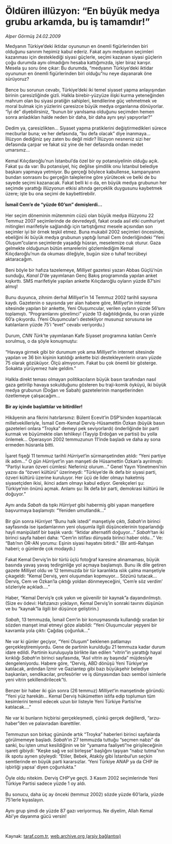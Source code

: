 # Öldüren illüzyon: “En büyük medya grubu arkamda, bu iş tamamdır!”

*Alper Görmüş 24.02.2009*

<div class="taraf_structure_2col_1zq">
<div class="margen_n">



 <p>Medyanın Türkiye’deki iktidar oyununun en önemli figürlerinden biri olduğunu sanırım hepimiz kabul ederiz. Fakat aynı medyanın seçimleri kazanması için desteklediği siyasi güçlerle, seçimi kazanan siyasi güçlerin çoğu durumda aynı olmadığını hesaba kattığımızda, işler biraz karışır. Mesela şu soru öne çıkar: Bu durumda, “medyanın Türkiye’deki iktidar oyununun en önemli figürlerinden biri olduğu”nu neye dayanarak öne sürüyoruz? <br/><br/>Bence bu sorunun cevabı, Türkiye’deki iki temel siyaset yapma anlayışından birinin çaresizliğinde gizli. Halkla birebir-yüzyüze ilişki kurma yeteneğinden mahrum olan bu siyasi pratiğin sahipleri, kendilerine güç vehmetmek ve moral bulmak için yüzlerini çaresizce büyük medya organlarına dönüyorlar. “İyi de” diyebilirsiniz, “bunun bir yanılsama olduğunu seçimden hemen sonra anladıkları halde neden bir daha, bir daha aynı şeyi yapıyorlar?” <br/><br/>Dedim ya, çaresizlikten... Siyaset yapma pratiklerini değiştirmedikleri sürece mecburlar buna; ve her defasında, “bu defa olacak” diye inanmaya... İllüzyon dediğiniz şey zaten bu değil midir? İllüzyon nesneniz sizi her defasında çarpar ve fakat siz yine de her defasında ondan medet umarsınız... <br/><br/>Kemal Kılıçdaroğlu’nun İstanbul’da özel bir oy potansiyelinin olduğu açık. Fakat şu da var: Bu potansiyel, hiç değilse şimdilik onu İstanbul belediye başkanı yapmaya yetmiyor. Bu gerçeği böylece kabullense, kampanyanın bundan sonrasını bu gerçeğin taleplerine göre yürütecek ve belki de bu sayede seçimi kazanacak. Fakat belli ki o da, en büyük medya grubunun her seçimde yarattığı illüzyonun etkisi altında gerçeklik duygusunu kaybetmek üzere; işte bu ona seçimi de kaybettirebilir.<b> <br/><br/>İsmail Cem’e de “yüzde 60’sın” demişlerdi...</b> <br/><br/>Her seçim döneminin mütemmim cüzü olan büyük medya illüzyonu 22 Temmuz 2007 seçimlerinde de devredeydi, fakat orada asıl etki cumhuriyet mitingleri marifetiyle sağlandığı için tartıştığımız mesele açısından son seçimler iyi bir örnek teşkil etmez. Buna mukabil 2002 seçimleri öncesinde, ebeliğini iki büyük medya grubunun yaptığı İsmail Cem önderliğindeki “Yeni Oluşum”cuların seçimlerde yaşadığı hüsran, meselemize cuk oturur. Gaza gelmekte olduğunun bütün emarelerini gözlemlediğim Kemal Kılıçdaroğlu’nun da okuması dileğiyle, bugün size o tuhaf tecrübeyi aktaracağım. <br/><br/>Beni böyle bir hafıza tazelemeye, <i>Milliyet</i> gazetesi yazarı Abbas Güçlü’nün sunduğu, <i>Kanal D</i>’de yayımlanan Genç Bakış programında yapılan anket kışkırttı. SMS marifetiyle yapılan ankette Kılıçdaroğlu oyların yüzde 87’sini almış! <br/><br/>Bunu duyunca, zihnim derhal <i>Milliyet</i>’in 14 Temmuz 2002 tarihli sayısına kaydı. Gazetenin o sayısında yer alan habere göre, <i>Milliyet</i>’in internet sitesinde yapılan bir ankette, Yeni Oluşumcular, verilen oyların yüzde 56’sını toplamıştı. “Programlarını görelimci” yüzde 13 dağıtıldığında, bu oran yüzde 60’a çıkıyordu. (Yeni Oluşumcular’ı destekliyor musunuz sorusuna ise katılanların yüzde 75’i “evet” cevabı veriyordu.) <br/><br/>Durum, <i>CNN Türk</i>’te yayımlanan Kafe Siyaset programına katılan Cem’e sorulmuş, o da şöyle konuşmuştu: <br/><br/>“Havaya girmek gibi bir durumum yok ama <i>Milliyet</i>’in internet sitesinde yapılan ve 36 bin kişinin katıldığı ankette bizi destekleyenlerin oranı yüzde 75 olarak gözüküyor. Ölçü almıyorum. Fakat bu çok önemli bir gösterge. Sokakta yürüyemez hale geldim.” <br/><br/>Halkla direkt teması olmayan politikacıların büyük basın tarafından nasıl gaza getirilip havaya sokulduğunu gösteren bu traji-komik öyküyü, iki büyük medya grubunun (Doğan ve Sabah) gazetelerinin manşetlerinden özetlemeye çalışacağım... <b><br/><br/>Bir ay içinde başlattılar ve bitirdiler!</b> <br/><br/>Hikâyenin ana fikrini hatırlarsınız: Bülent Ecevit’in DSP’sinden kopartılacak milletvekilleriyle, İsmail Cem-Kemal Derviş-Hüsamettin Özkan (büyük basın gazeteleri onlara “Troyka” demeyi pek seviyorlardı) önderliğinde bir parti kurmak ve büyümekte olan tehlikeyi (Tayyip Erdoğan ve partisi) bu yolla önlemek... Operasyon 2002 temmuzunun 11’inde başladı ve daha ay sona ermeden hüsranla bitti. <br/><br/>İşaret fişeği 11 temmuz tarihli <i>Hürriyet</i>’in sürmanşetinden atıldı: “Yeni partiye ilk adım...” O gün <i>Hürriyet</i>’in yan manşeti de Hüsamettin Özkan’a ayrılmıştı: “Partiyi kuran özveri cümlesi: Neferiniz olurum...” Genel Yayın Yönetmeni’nin yazısı da “özveri kültürü” üzerineydi: “Türkiye’de ilk defa bir siyasi parti, özveri kültürü üzerine kuruluyor. Her üçü de lider olmayı haketmiş siyasetçiden ikisi, ikinci adam olmayı kabul ediyor. Gerekçeleri şu: Türkiye’nin önünü açmak. Anlamı şu: İlk defa bir parti, demokrasi kültürü ile doğuyor.” <br/><br/>Aynı anda <i>Sabah</i> da tıpkı <i>Hürriyet </i>gibi habermiş gibi yapan manşetlere başvurmaya başlamıştı: “Yeniden umutlandık...” <br/><br/>Bir gün sonra <i>Hürriyet</i> “Bunu halk istedi” manşetiyle çıktı, <i>Sabah</i>’ın birinci sayfasında ise işadamlarının yeni oluşumla ilgili düşüncelerinin toparlandığı hayli manipülatif bir başlık vardı: “İktidar alternatifi doğuyor...” <i>Sabah</i>’tan iki birinci sayfa haberi daha: “Cem’in istifası dünyada birinci haber oldu...” Ve: “Batı’nın OR-AN yorumu: Eşinin siyasi hayatını bitirdi.” (Bir anti-Rahşan haberi; o günlerde çok modaydı.) <br/><br/>Fakat Kemal Derviş’in bir türlü üçlü fotoğraf karesine alınamaması, büyük basında yavaş yavaş tedirginliğe yol açmaya başlamıştı. Bunu ilk dile getiren gazete <i>Milliyet</i> oldu ve 12 temmuzda bir tür karanlıkta ıslık çalma manşetiyle çıkageldi: “Kemal Derviş, yeni oluşumdan kopmuyor... Sözünü tutacak... Derviş, Cem ve Özkan’la çıktığı yoldan dönmeyeceğini, ‘Cem’e söz verdim’ sözleriyle açıkladı....” <br/><br/>Haber, “Kemal Derviş’e çok yakın ve güvenilir bir kaynak”a dayandırılmıştı. (Size ev ödevi: Hafızanızı yoklayın, Kemal Derviş’in sonraki tavrını düşünün ve bu “kaynak”la ilgili bir düşünce geliştirin.)<i> <br/><br/>Sabah</i>, 13 temmuzda, İsmail Cem’in bir konuşmasında kullandığı sıradan bir sözden manşet imal etmeyi göze alabildi: “Yeni Oluşumcular yepyeni bir kavramla yola çıktı: Çağdaş çoğunluk...” <br/><br/>Ne var ki günler geçiyor, “Yeni Oluşum” beklenen patlamayı gerçekleştiremiyordu. Gene de partinin kurulduğu 21 temmuza kadar durum idare edildi. Partinin kuruluşuyla birlikte ilan edilen “vitrin”in yarattığı hayal kırıklığı <i>Sabah</i>’ın birinci sayfasında, “Asıl vitrin ay başında” müjdesiyle dengeleniyordu. Habere göre, “Derviş, ABD dönüşü Yeni Türkiye’ye katılacak, ardından İzmir ve Gaziantep gibi bazı büyükşehir belediye başkanları, sendikacılar, profesörler ve iş dünyasından bazı sembol isimlerle yeni vitrin şekillendirilecek”ti. <br/><br/>Benzer bir haber iki gün sonra (26 temmuz) <i>Milliyet</i>’in manşetinde göründü: “Yeni yüz harekâtı... Kemal Derviş hükümetten istifa edip toplumun tüm kesimlerini temsil edecek uzun bir listeyle Yeni Türkiye Partisi’ne katılacak....” <br/><br/>Ne var ki bunların hiçbirisi gerçekleşmedi, çünkü gerçek değillerdi, “arzu-haber”den ve palavradan ibarettiler. <br/><br/>Temmuzun son birkaç gününde artık “Troyka” haberleri birinci sayfalarda görülmemeye başladı. <i>Sabah</i>’ın 27 temmuzda tuttuğu “seçmen nabzı” da sanki, bu işten umut kesildiğinin ve bir “yamama faaliyeti”ne girişileceğinin işareti gibiydi: “Keşke sağ ve sol birleşse” başlığını taşıyan “nabız tutma”nın ilk spotu aynen şöyleydi: “Etiler, Bebek, Ataköy gibi İstanbul’un seçkin semtlerinde en büyük parti kararsızlar. ‘Yeni Türkiye ANAP ya da CHP ile işbirliği yapsa’ diyen çoğunlukta.” <br/><br/>Öyle oldu nitekim. Derviş CHP’ye geçti. 3 Kasım 2002 seçimlerinde Yeni Türkiye Partisi sadece yüzde 1 oy aldı. <br/><br/>Bu sonucu, daha üç ay önceki (temmuz 2002) sözde yüzde 60’larla, yüzde 75’lerle kıyaslayın. <br/><br/>Aynı grup şimdi de yüzde 87 gazı veriyormuş. Ne diyelim, Allah Kemal Abi’ye dayanma gücü versin!</p>

<br/>


<div id="taraf_not">
</div>

</div>


</div>

Kaynak: [taraf.com.tr](http://www.taraf.com.tr:80/makale/4164.htm), [web.archive.org (arşiv bağlantısı)](http://web.archive.org/web/20090508053338/http://www.taraf.com.tr:80/makale/4164.htm)
